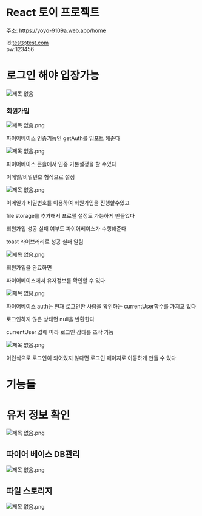 # React 토이 프로젝트
주소: https://yoyo-9109a.web.app/home  

id:test@test.com    
pw:123456

# 로그인 해야 입장가능
![제목 없음](https://github.com/rnr9928/REACT/assets/97073355/cf43b080-fcc4-4305-baff-98b14b21c6f5)


### 회원가입

![제목 없음.png](https://prod-files-secure.s3.us-west-2.amazonaws.com/95e5b05c-c8f2-4cfe-bbab-99aac56e3458/8e2a9a28-944a-43d8-a940-e35acc7d6254/%EC%A0%9C%EB%AA%A9_%EC%97%86%EC%9D%8C.png)

파이어베이스 인증기능인  getAuth를 임포트 해준다

![제목 없음.png](https://prod-files-secure.s3.us-west-2.amazonaws.com/95e5b05c-c8f2-4cfe-bbab-99aac56e3458/ebacedcb-974d-4ed9-a488-7c32966d8823/%EC%A0%9C%EB%AA%A9_%EC%97%86%EC%9D%8C.png)

파이어베이스 콘솔에서 인증 기본설정을 할 수있다

이메일/비밀번호 형식으로 설정

![제목 없음.png](https://prod-files-secure.s3.us-west-2.amazonaws.com/95e5b05c-c8f2-4cfe-bbab-99aac56e3458/c79bc951-6a3f-43d1-b63c-25af6e0dae54/%EC%A0%9C%EB%AA%A9_%EC%97%86%EC%9D%8C.png)

이메일과 비밀번호를 이용하여 회원가입을 진행할수있고

file storage를 추가해서 프로필 설정도 가능하게 만들었다

회원가입 성공 실패 여부도 파이어베이스가 수행해준다

toast 라이브러리로 성공 실패 알림 

![제목 없음.png](https://prod-files-secure.s3.us-west-2.amazonaws.com/95e5b05c-c8f2-4cfe-bbab-99aac56e3458/61651106-31b1-44b0-9bba-ca378b58c24f/%EC%A0%9C%EB%AA%A9_%EC%97%86%EC%9D%8C.png)

회원가입을 완료하면

파이어베이스에서 유저정보를 확인할 수 있다 

![제목 없음.png](https://prod-files-secure.s3.us-west-2.amazonaws.com/95e5b05c-c8f2-4cfe-bbab-99aac56e3458/0be2f32a-be43-4f0f-824f-711cd7c842c2/%EC%A0%9C%EB%AA%A9_%EC%97%86%EC%9D%8C.png)

파이어베이스 auth는 현재 로그인한 사람을 확인하는 currentUser함수를 가지고 있다

로그인하지 않은 상태면 null을 반환한다

currentUser 값에 따라 로그인 상태를 조작 가능

![제목 없음.png](https://prod-files-secure.s3.us-west-2.amazonaws.com/95e5b05c-c8f2-4cfe-bbab-99aac56e3458/aed62cbf-f102-4fce-b6a4-cbb4c2303b7b/%EC%A0%9C%EB%AA%A9_%EC%97%86%EC%9D%8C.png)

이런식으로 로그인이 되어있지 않다면 로그인 페이지로 이동하게 만들 수 있다

# 기능들

[]()

# 유저 정보 확인

![제목 없음.png](https://prod-files-secure.s3.us-west-2.amazonaws.com/95e5b05c-c8f2-4cfe-bbab-99aac56e3458/5be49c8c-c0dc-4613-9e2c-74d9ec2b349d/%EC%A0%9C%EB%AA%A9_%EC%97%86%EC%9D%8C.png)

## 파이어 베이스 DB관리

![제목 없음.png](https://prod-files-secure.s3.us-west-2.amazonaws.com/95e5b05c-c8f2-4cfe-bbab-99aac56e3458/98a4fe96-7bec-4c26-8e3a-a362399fe7a9/%EC%A0%9C%EB%AA%A9_%EC%97%86%EC%9D%8C.png)

## 파일 스토리지
![제목 없음.png](https://prod-files-secure.s3.us-west-2.amazonaws.com/95e5b05c-c8f2-4cfe-bbab-99aac56e3458/d032cd8a-31de-492b-a5ed-b3a1c763612a/%EC%A0%9C%EB%AA%A9_%EC%97%86%EC%9D%8C.png)
